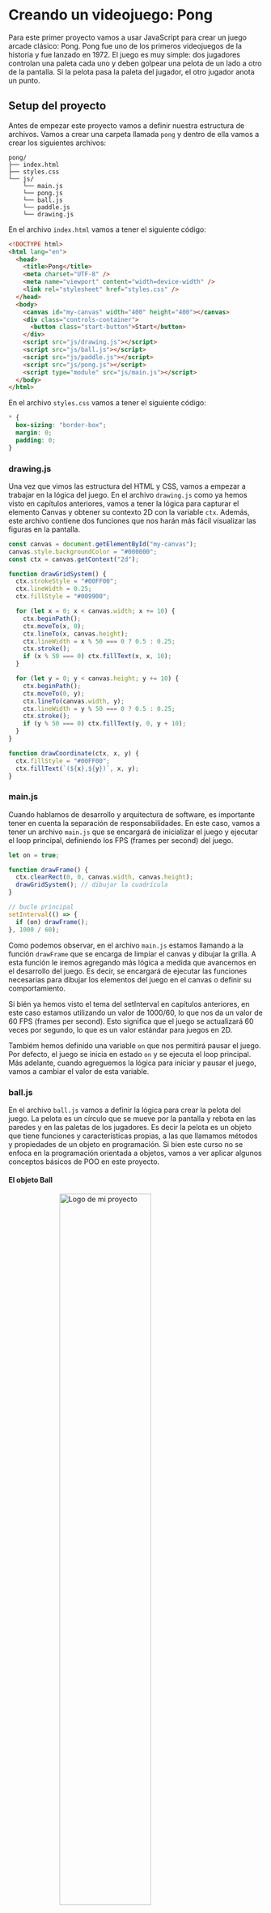# Creando un videojuego: Pong

Para este primer proyecto vamos a usar JavaScript para crear un juego arcade clásico: Pong. Pong fue uno de los primeros videojuegos de la historia y fue lanzado en 1972. El juego es muy simple: dos jugadores controlan una paleta cada uno y deben golpear una pelota de un lado a otro de la pantalla. Si la pelota pasa la paleta del jugador, el otro jugador anota un punto.

## Setup del proyecto

Antes de empezar este proyecto vamos a definir nuestra estructura de archivos. Vamos a crear una carpeta llamada `pong` y dentro de ella vamos a crear los siguientes archivos:

```plaintext
pong/
├── index.html
├── styles.css
└── js/
    └── main.js
    └── pong.js
    └── ball.js
    └── paddle.js
    └── drawing.js
```

En el archivo `index.html` vamos a tener el siguiente código:

```html
<!DOCTYPE html>
<html lang="en">
  <head>
    <title>Pong</title>
    <meta charset="UTF-8" />
    <meta name="viewport" content="width=device-width" />
    <link rel="stylesheet" href="styles.css" />
  </head>
  <body>
    <canvas id="my-canvas" width="400" height="400"></canvas>
    <div class="controls-container">
      <button class="start-button">Start</button>
    </div>
    <script src="js/drawing.js"></script>
    <script src="js/ball.js"></script>
    <script src="js/paddle.js"></script>
    <script src="js/pong.js"></script>
    <script type="module" src="js/main.js"></script>
  </body>
</html>
```

En el archivo `styles.css` vamos a tener el siguiente código:

```css
* {
  box-sizing: "border-box";
  margin: 0;
  padding: 0;
}
```

### drawing.js

Una vez que vimos las estructura del HTML y CSS, vamos a empezar a trabajar en la lógica del juego. En el archivo `drawing.js` como ya hemos visto en capítulos anteriores, vamos a tener la lógica para capturar el elemento Canvas y obtener su contexto 2D con la variable `ctx`. Además, este archivo contiene dos funciones que nos harán más fácil visualizar las figuras en la pantalla.

```javascript
const canvas = document.getElementById("my-canvas");
canvas.style.backgroundColor = "#000000";
const ctx = canvas.getContext("2d");

function drawGridSystem() {
  ctx.strokeStyle = "#00FF00";
  ctx.lineWidth = 0.25;
  ctx.fillStyle = "#009900";

  for (let x = 0; x < canvas.width; x += 10) {
    ctx.beginPath();
    ctx.moveTo(x, 0);
    ctx.lineTo(x, canvas.height);
    ctx.lineWidth = x % 50 === 0 ? 0.5 : 0.25;
    ctx.stroke();
    if (x % 50 === 0) ctx.fillText(x, x, 10);
  }

  for (let y = 0; y < canvas.height; y += 10) {
    ctx.beginPath();
    ctx.moveTo(0, y);
    ctx.lineTo(canvas.width, y);
    ctx.lineWidth = y % 50 === 0 ? 0.5 : 0.25;
    ctx.stroke();
    if (y % 50 === 0) ctx.fillText(y, 0, y + 10);
  }
}

function drawCoordinate(ctx, x, y) {
  ctx.fillStyle = "#00FF00";
  ctx.fillText(`(${x},${y})`, x, y);
}
```

### main.js

Cuando hablamos de desarrollo y arquitectura de software, es importante tener en cuenta la separación de responsabilidades. En este caso, vamos a tener un archivo `main.js` que se encargará de inicializar el juego y ejecutar el loop principal, definiendo los FPS (frames per second) del juego.

```javascript
let on = true;

function drawFrame() {
  ctx.clearRect(0, 0, canvas.width, canvas.height);
  drawGridSystem(); // dibujar la cuadrícula
}

// bucle principal
setInterval(() => {
  if (on) drawFrame();
}, 1000 / 60);
```

Como podemos observar, en el archivo `main.js` estamos llamando a la función `drawFrame` que se encarga de limpiar el canvas y dibujar la grilla. A esta función le iremos agregando más lógica a medida que avancemos en el desarrollo del juego. Es decir, se encargará de ejecutar las funciones necesarias para dibujar los elementos del juego en el canvas o definir su comportamiento.

Si bién ya hemos visto el tema del setInterval en capítulos anteriores, en este caso estamos utilizando un valor de 1000/60, lo que nos da un valor de 60 FPS (frames per second). Esto significa que el juego se actualizará 60 veces por segundo, lo que es un valor estándar para juegos en 2D.

Tambiém hemos definido una variable `on` que nos permitirá pausar el juego. Por defecto, el juego se inicia en estado `on` y se ejecuta el loop principal. Más adelante, cuando agreguemos la lógica para iniciar y pausar el juego, vamos a cambiar el valor de esta variable.

### ball.js

En el archivo `ball.js` vamos a definir la lógica para crear la pelota del juego. La pelota es un círculo que se mueve por la pantalla y rebota en las paredes y en las paletas de los jugadores. Es decir la pelota es un objeto que tiene funciones y características propias, a las que llamamos métodos y propiedades de un objeto en programación. Si bien este curso no se enfoca en la programación orientada a objetos, vamos a ver aplicar algunos conceptos básicos de POO en este proyecto.

#### El objeto Ball

<img src="image/b.CreandoUnVideoJuego/1731855286228.png" alt="Logo de mi proyecto" style="display:block; margin-left:auto; margin-right:auto; width:60%;"/>
<p style="text-align: center; font-size:12px; font-family: sans-serif; position:relative; top:-24px; font-style:italic; font-weight: 100; opacity:80%">Pelota de Pong</p>

> "La programación es un reflejo de la percepción de la humanidad sobre el mundo que nos rodea, por lo tanto, mucho de lo que vemos en nuestro código puede tener una analogía en la vida real." - Cita del autor

En la vida real, una pelota tiene propiedades como su posición, velocidad, dirección y tamaño. En programación, podemos representar estas propiedades con variables y funciones. En este caso, vamos a definir un objeto `Ball` que tenga las siguientes propiedades:

- `x`: posición en el eje x
- `y`: posición en el eje y
- `dx`: velocidad en el eje x
- `dy`: velocidad en el eje y
- `radius`: radio de la pelota
- `color`: color de la pelota
- `draw`: función para dibujar la pelota
- `updatePosition`: función para actualizar la posición de la pelota

`js/ball.js`

```javascript
const ball = {
  x: canvas.width / 2,
  y: canvas.height / 2,
  dx: 2,
  dy: 2,
  radius: 6,
  color: "#FFFFFF",
  draw: function () {
    ctx.beginPath();
    ctx.arc(this.x, this.y, this.radius, 0, Math.PI * 2);
    ctx.fillStyle = ball.color;
    ctx.fill();
    ctx.closePath();
  },
  updatePosition: function () {
    this.x += this.dx;
    this.y += this.dy;
  },
};
```

<video style="display:block; margin-left:auto; margin-right:auto; width:60%;" src="image/b.CreandoUnVideoJuego/1731857407773.mp4" controls></video>

<p style="text-align: center; font-size:12px; font-family: sans-serif; position:relative; top:-24px; font-style:italic; font-weight: 100; opacity:80%">Pelota de Pong animada</p>

En el código anterior, hemos definido un objeto `ball` con las propiedades `x`, `y`, `dx`, `dy`, `radius`, `color`, `draw` y `updatePosition`. La función `draw` se encarga de dibujar la pelota en el canvas y la función `updatePosition` se encarga de actualizar la posición de la pelota en cada frame del juego.

##### `dx` y `dy`

Las propiedades `dx` y `dy` representan la velocidad de la pelota en los ejes x e y respectivamente. En este caso, hemos definido un valor de 2 para ambas propiedades, lo que significa que la pelota se moverá 2 píxeles en cada frame del juego. Si queremos que la pelota se mueva más rápido, podemos aumentar el valor de estas propiedades.

Por otro lado, si queremos que la pelota se mueva en una dirección específica, podemos cambiar el signo de estas propiedades. Por ejemplo, si queremos que la pelota se mueva hacia arriba, podemos cambiar el signo de `dy` a -2. De esta forma, la pelota se moverá hacia arriba en cada frame del juego.

##### `this`

La palabra clave `this` se refiere al objeto actual en el que se está ejecutando el código. En este caso, `this` se refiere al objeto `ball` y nos permite acceder a sus propiedades y métodos dentro de las funciones `draw` y `updatePosition`. De esta forma, podemos modificar las propiedades del objeto `ball` desde dentro de sus propias funciones.

```mermaid
graph TD
    A[Objeto] --> B[Método llamado desde el mismo Objeto]
    B --> C[this hace referencia al Objeto]
    C --> D[Permite acceder a las propiedades del Objeto]
    C --> E[Permite acceder a otros Métodos del Objeto]

    style A fill:#FFD700,stroke:#333,stroke-width:2px
    style B fill:#FFB6C1,stroke:#333,stroke-width:2px
    style C fill:#ADD8E6,stroke:#333,stroke-width:2px
    style D fill:#90EE90,stroke:#333,stroke-width:2px
    style E fill:#90EE90,stroke:#333,stroke-width:2px
```
